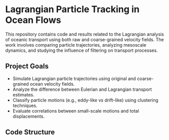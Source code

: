 # Lagrangian Particle Tracking in Ocean Flows

This repository contains code and results related to the Lagrangian analysis of oceanic transport using both raw and coarse-grained velocity fields. The work involves comparing particle trajectories, analyzing mesoscale dynamics, and studying the influence of filtering on transport processes.

## Project Goals
- Simulate Lagrangian particle trajectories using original and coarse-grained ocean velocity fields.
- Analyze the difference between Eulerian and Lagrangian transport estimates.
- Classify particle motions (e.g., eddy-like vs drift-like) using clustering techniques.
- Evaluate correlations between small-scale motions and total displacements.

## Code Structure

